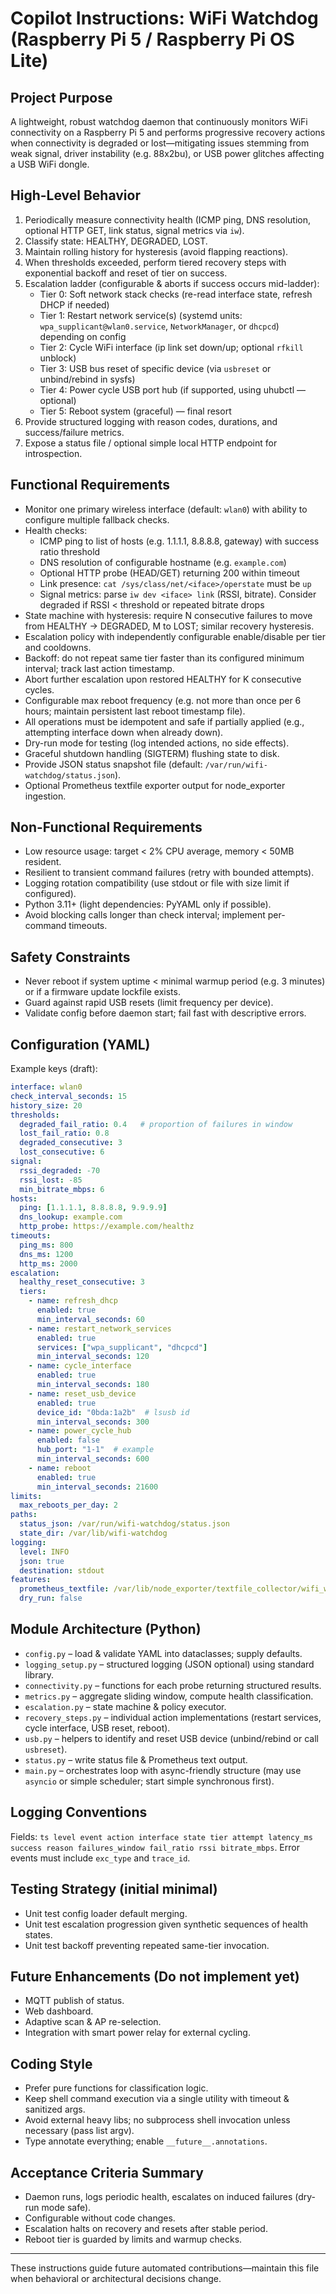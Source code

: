 # Copilot Instructions: WiFi Watchdog (Raspberry Pi 5 / Raspberry Pi OS Lite)

## Project Purpose
A lightweight, robust watchdog daemon that continuously monitors WiFi connectivity on a Raspberry Pi 5 and performs progressive recovery actions when connectivity is degraded or lost—mitigating issues stemming from weak signal, driver instability (e.g. 88x2bu), or USB power glitches affecting a USB WiFi dongle.

## High-Level Behavior
1. Periodically measure connectivity health (ICMP ping, DNS resolution, optional HTTP GET, link status, signal metrics via `iw`).
2. Classify state: HEALTHY, DEGRADED, LOST.
3. Maintain rolling history for hysteresis (avoid flapping reactions).
4. When thresholds exceeded, perform tiered recovery steps with exponential backoff and reset of tier on success.
5. Escalation ladder (configurable & aborts if success occurs mid-ladder):
   - Tier 0: Soft network stack checks (re-read interface state, refresh DHCP if needed)
   - Tier 1: Restart network service(s) (systemd units: `wpa_supplicant@wlan0.service`, `NetworkManager`, or `dhcpcd`) depending on config
   - Tier 2: Cycle WiFi interface (ip link set down/up; optional `rfkill` unblock)
   - Tier 3: USB bus reset of specific device (via `usbreset` or unbind/rebind in sysfs)
   - Tier 4: Power cycle USB port hub (if supported, using uhubctl — optional)
   - Tier 5: Reboot system (graceful) — final resort
6. Provide structured logging with reason codes, durations, and success/failure metrics.
7. Expose a status file / optional simple local HTTP endpoint for introspection.

## Functional Requirements
- Monitor one primary wireless interface (default: `wlan0`) with ability to configure multiple fallback checks.
- Health checks:
  - ICMP ping to list of hosts (e.g. 1.1.1.1, 8.8.8.8, gateway) with success ratio threshold
  - DNS resolution of configurable hostname (e.g. `example.com`)
  - Optional HTTP probe (HEAD/GET) returning 200 within timeout
  - Link presence: `cat /sys/class/net/<iface>/operstate` must be `up`
  - Signal metrics: parse `iw dev <iface> link` (RSSI, bitrate). Consider degraded if RSSI < threshold or repeated bitrate drops
- State machine with hysteresis: require N consecutive failures to move from HEALTHY → DEGRADED, M to LOST; similar recovery hysteresis.
- Escalation policy with independently configurable enable/disable per tier and cooldowns.
- Backoff: do not repeat same tier faster than its configured minimum interval; track last action timestamp.
- Abort further escalation upon restored HEALTHY for K consecutive cycles.
- Configurable max reboot frequency (e.g. not more than once per 6 hours; maintain persistent last reboot timestamp file).
- All operations must be idempotent and safe if partially applied (e.g., attempting interface down when already down).
- Dry-run mode for testing (log intended actions, no side effects).
- Graceful shutdown handling (SIGTERM) flushing state to disk.
- Provide JSON status snapshot file (default: `/var/run/wifi-watchdog/status.json`).
- Optional Prometheus textfile exporter output for node_exporter ingestion.

## Non-Functional Requirements
- Low resource usage: target < 2% CPU average, memory < 50MB resident.
- Resilient to transient command failures (retry with bounded attempts).
- Logging rotation compatibility (use stdout or file with size limit if configured).
- Python 3.11+ (light dependencies: PyYAML only if possible).
- Avoid blocking calls longer than check interval; implement per-command timeouts.

## Safety Constraints
- Never reboot if system uptime < minimal warmup period (e.g. 3 minutes) or if a firmware update lockfile exists.
- Guard against rapid USB resets (limit frequency per device).
- Validate config before daemon start; fail fast with descriptive errors.

## Configuration (YAML)
Example keys (draft):
```yaml
interface: wlan0
check_interval_seconds: 15
history_size: 20
thresholds:
  degraded_fail_ratio: 0.4   # proportion of failures in window
  lost_fail_ratio: 0.8
  degraded_consecutive: 3
  lost_consecutive: 6
signal:
  rssi_degraded: -70
  rssi_lost: -85
  min_bitrate_mbps: 6
hosts:
  ping: [1.1.1.1, 8.8.8.8, 9.9.9.9]
  dns_lookup: example.com
  http_probe: https://example.com/healthz
timeouts:
  ping_ms: 800
  dns_ms: 1200
  http_ms: 2000
escalation:
  healthy_reset_consecutive: 3
  tiers:
    - name: refresh_dhcp
      enabled: true
      min_interval_seconds: 60
    - name: restart_network_services
      enabled: true
      services: ["wpa_supplicant", "dhcpcd"]
      min_interval_seconds: 120
    - name: cycle_interface
      enabled: true
      min_interval_seconds: 180
    - name: reset_usb_device
      enabled: true
      device_id: "0bda:1a2b"  # lsusb id
      min_interval_seconds: 300
    - name: power_cycle_hub
      enabled: false
      hub_port: "1-1"  # example
      min_interval_seconds: 600
    - name: reboot
      enabled: true
      min_interval_seconds: 21600
limits:
  max_reboots_per_day: 2
paths:
  status_json: /var/run/wifi-watchdog/status.json
  state_dir: /var/lib/wifi-watchdog
logging:
  level: INFO
  json: true
  destination: stdout
features:
  prometheus_textfile: /var/lib/node_exporter/textfile_collector/wifi_watchdog.prom
  dry_run: false
```

## Module Architecture (Python)
- `config.py` – load & validate YAML into dataclasses; supply defaults.
- `logging_setup.py` – structured logging (JSON optional) using standard library.
- `connectivity.py` – functions for each probe returning structured results.
- `metrics.py` – aggregate sliding window, compute health classification.
- `escalation.py` – state machine & policy executor.
- `recovery_steps.py` – individual action implementations (restart services, cycle interface, USB reset, reboot).
- `usb.py` – helpers to identify and reset USB device (unbind/rebind or call `usbreset`).
- `status.py` – write status file & Prometheus text output.
- `main.py` – orchestrates loop with async-friendly structure (may use `asyncio` or simple scheduler; start simple synchronous first).

## Logging Conventions
Fields: `ts level event action interface state tier attempt latency_ms success reason failures_window fail_ratio rssi bitrate_mbps`.
Error events must include `exc_type` and `trace_id`.

## Testing Strategy (initial minimal)
- Unit test config loader default merging.
- Unit test escalation progression given synthetic sequences of health states.
- Unit test backoff preventing repeated same-tier invocation.

## Future Enhancements (Do not implement yet)
- MQTT publish of status.
- Web dashboard.
- Adaptive scan & AP re-selection.
- Integration with smart power relay for external cycling.

## Coding Style
- Prefer pure functions for classification logic.
- Keep shell command execution via a single utility with timeout & sanitized args.
- Avoid external heavy libs; no subprocess shell invocation unless necessary (pass list argv).
- Type annotate everything; enable `__future__.annotations`.

## Acceptance Criteria Summary
- Daemon runs, logs periodic health, escalates on induced failures (dry-run mode safe).
- Configurable without code changes.
- Escalation halts on recovery and resets after stable period.
- Reboot tier is guarded by limits and warmup checks.

---
These instructions guide future automated contributions—maintain this file when behavioral or architectural decisions change.
